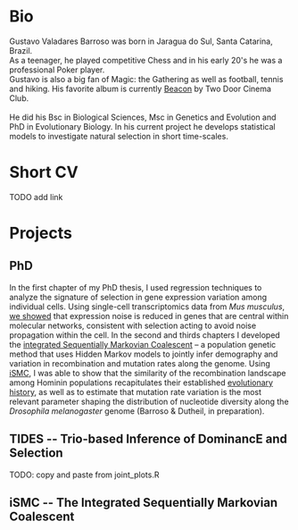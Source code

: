 # Bio

Gustavo Valadares Barroso was born in Jaragua do Sul, Santa Catarina, Brazil.
<br>
As a teenager, he played competitive Chess and in his early 20's he was a professional Poker player.
<br>
Gustavo is also a big fan of Magic: the Gathering as well as football, tennis and hiking. His favorite album is currently [Beacon](https://open.spotify.com/album/3Mdzwty8ag5QyAYLxThypm?si=pMxZbAt7SGejBGPalS8h7g) by Two Door Cinema Club.
<br><br>
He did his Bsc in Biological Sciences, Msc in Genetics and Evolution and PhD in Evolutionary Biology.
In his current project he develops statistical models to investigate natural selection in short time-scales.
<br>

# Short CV
TODO add link

# Projects

## PhD
In the first chapter of my PhD thesis, I used regression techniques to analyze the signature of selection in gene expression variation among individual cells. Using single-cell transcriptomics data from _Mus musculus_, [we showed](https://www.genetics.org/content/208/1/173) that expression noise is reduced in genes that are central within molecular networks, consistent with selection acting to avoid noise propagation within the cell. In the second and thirds chapters I developed the [integrated Sequentially Markovian Coalescent][ismc] – a population genetic method that uses Hidden Markov models to jointly infer demography and variation in recombination and mutation rates along the genome. Using [iSMC][ismc], I was able to show that the similarity of the recombination landscape among Hominin populations recapitulates their established [evolutionary history](https://journals.plos.org/plosgenetics/article?id=10.1371/journal.pgen.1008449), as well as to estimate that mutation rate variation is the most relevant parameter shaping the distribution of nucleotide diversity along the _Drosophila melanogaster_ genome (Barroso & Dutheil, in preparation).

## TIDES -- Trio-based Inference of DominancE and Selection
TODO: copy and paste from joint_plots.R

## iSMC -- The Integrated Sequentially Markovian Coalescent


[ismc]: https://github.com/gvbarroso/iSMC
[tides]: https://github.com/gvbarroso/ABCDFE
